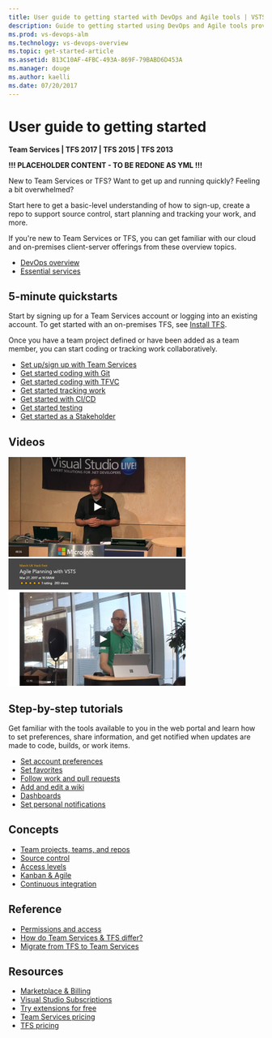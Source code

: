 ```yaml
---
title: User guide to getting started with DevOps and Agile tools | VSTS & TFS    
description: Guide to getting started using DevOps and Agile tools provided by Visual Studio Team Services (VSTS) and Team Foundation Server (TFS)
ms.prod: vs-devops-alm
ms.technology: vs-devops-overview  
ms.topic: get-started-article  
ms.assetid: B13C10AF-4FBC-493A-869F-79BABD6D453A  
ms.manager: douge
ms.author: kaelli
ms.date: 07/20/2017
---
```


# User guide to getting started 

<b>Team Services | TFS 2017 | TFS 2015 | TFS 2013</b> 

**!!! PLACEHOLDER CONTENT - TO BE REDONE AS YML  !!!** 

New to Team Services or TFS? Want to get up and running quickly? Feeling a bit overwhelmed? 

Start here to get a basic-level understanding of how to sign-up, create a repo to support source control, start planning and tracking your work, and more.   

If you're new to Team Services or TFS, you can get familiar with our cloud and on-premises client-server offerings from these overview topics. 
 
- [DevOps overview](devops-alm-overview.md)
- [Essential services](services.md) 

## 5-minute quickstarts  

Start by signing up for a Team Services account or logging into an existing account. To get started with an on-premises TFS, see [Install TFS](setup-admin/tfs/install/single-server.md). 

Once you have a team project defined or have been added as a team member, you can start coding or tracking work collaboratively. 

- [Set up/sign up with Team Services](setup-admin/team-services/sign-up-for-visual-studio-team-services.md)
- [Get started coding with Git](git/gitquickstart.md)
- [Get started coding with TFVC](tfvc/share-your-code-in-tfvc-vs.md)
- [Get started tracking work](work/overview.md)
- [Get started with CI/CD](build-release/get-started/ci-cd-part-1.md)
- [Get started testing](test/index.md)  
- [Get started as a Stakeholder](quickstart/get-started-stakeholder.md)

## Videos 

[![Zero to Devops Video](_img/index/zero-to-devops-video-image.png)](https://channel9.msdn.com/events/Visual-Studio/Visual-Studio-Live-Redmond-2016/VSLive2016Keynote02)   [![Agile Planning Video](_img/index/agile-planning-video-image.png)](https://channel9.msdn.com/events/UKDX/March-Uk-Hack-Fest/Agile-Planning-with-VSTS)


## Step-by-step tutorials

Get familiar with the tools available to you in the web portal and learn how to set preferences, share information, and get notified when updates are made to code, builds, or work items.  

- [Set account preferences](setup-admin/account-preferences.md)  
- [Set favorites](collaborate/set-favorites.md)   
- [Follow work and pull requests](collaborate/follow-work-items.md)   
- [Add and edit a wiki](collaborate/add-edit-wiki.md) 
- [Dashboards](/docs/report/dashboards)  
- [Set personal notifications](collaborate/manage-personal-notifications.md) 

## Concepts

- [Team projects, teams, and repos](get-started/team-projects-teams-repos.md)  
- [Source control](concepts/source-control.md)
- [Access levels](concepts/access-level.md)
- [Kanban & Agile](concepts/kanban-agile.md)
- [Continuous integration](concepts/continuous-integration-deployment.md)

## Reference
- [Permissions and access](setup-admin/permissions-access.md)      
- [How do Team Services & TFS differ?](about-vsts-tfs.md)  
- [Migrate from TFS to Team Services](migrate-to-vsts-from-tfs.md) 

## Resources
- [Marketplace & Billing](marketplace/overview.md)  
- [Visual Studio Subscriptions](marketplace/vs-subscriptions/buy-vs-subscriptions.md)  
- [Try extensions for free](setup-admin/team-services/try-additional-features-vs.md)  
- [Team Services pricing](https://www.visualstudio.com/team-services/pricing/)  
- [TFS pricing](https://www.visualstudio.com/team-services/tfs-pricing/)   
 
 
<!---

## How-to guides

Users
* [Go mobile](collaborate/mobile-work.md)  
* [Switch project or team focus](/docs/work/how-to/switch-team-context-work)    
* [Connect to a team project](connect/connect-team-projects.md)  

Account management
* [Add users (Team Services)](/docs/setup-admin/team-services/add-account-users-assign-access-levels-team-services) 
* [Add users to team projects](/docs/setup-admin/add-users)
* [Add administrators](/docs/setup-admin/add-administrator-tfs)
* [Change permission levels](/docs/setup-admin/tfs/admin/change-permission-levels)
* [Change access levels (TFS)](/docs/work/connect/change-access-levels) 

Integrate with third-party notification services
* [Campfire](collaborate/campfire.md)  
* [Flowdock](collaborate/flowdock.md)  
* [Hipchat](collaborate/hipchat.md)  
* [Slack](collaborate/slack.md)  

Install TFS
* [Single server](/docs/setup-admin/tfs/install/single-server)     
* [Dual server](/docs/setup-admin/tfs/install/dual-server)  
* [Multiple servers](/docs/setup-admin/tfs/install/multiple-server)  

 [Key concepts](concepts.md)   
 [Essential services](services.md)    
 [Clients and tools](tools.md)     
 [Software development roles](roles.md)   
 
* [Team Services, Account Management](setup-admin/team-services/overview.md)  
* [TFS, Administration](setup-admin/get-started.md)  
* [Add and manage teams](work/scale/multiple-teams.md)  


* [Work from your account hub](connect/account-home-pages.md)  
* [Share your project vision](collaborate/project-vision-status.md)    
* [Create a readme for your repo](/docs/git/create-a-readme)  
* [Share work plans](/docs/work/track/share-plans)  


 [Navigate in the web portal](connect/work-web-portal.md)   
 [Navigate in Team Explorer](connect/work-team-explorer.md)  
 
-->
